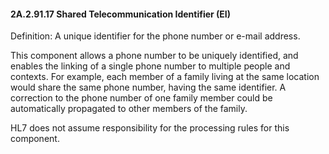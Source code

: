 #### 2A.2.91.17 Shared Telecommunication Identifier (EI)

Definition: A unique identifier for the phone number or e-mail address.

This component allows a phone number to be uniquely identified, and enables the linking of a single phone number to multiple people and contexts. For example, each member of a family living at the same location would share the same phone number, having the same identifier. A correction to the phone number of one family member could be automatically propagated to other members of the family.

HL7 does not assume responsibility for the processing rules for this component.
